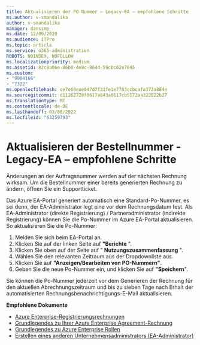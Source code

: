 ```yaml
---
title: Aktualisieren der PO-Nummer – Legacy-EA – empfohlene Schritte
ms.author: v-smandalika
author: v-smandalika
manager: dansimp
ms.date: 12/09/2020
ms.audience: ITPro
ms.topic: article
ms.service: o365-administration
ROBOTS: NOINDEX, NOFOLLOW
ms.localizationpriority: medium
ms.assetid: 82c0a06e-86b0-4e8c-8644-59cbc02e7645
ms.custom:
- "9004166"
- "7322"
ms.openlocfilehash: ce7e68eae047d7f31fe1e7783ccbcafa373a884e
ms.sourcegitcommit: d11262728f0617a843a0117cb5172aa322022b27
ms.translationtype: MT
ms.contentlocale: de-DE
ms.lasthandoff: 03/08/2022
ms.locfileid: "63259793"
---
```

# <a name="update-purchase-order-number---legacy-ea---recommended-steps"></a>Aktualisieren der Bestellnummer - Legacy-EA – empfohlene Schritte

Änderungen an der Auftragsnummer werden auf der nächsten Rechnung wirksam. Um die Bestellnummer einer bereits generierten Rechnung zu ändern, öffnen Sie ein Supportticket. 

Das Azure EA-Portal generiert automatisch eine Standard-Po-Nummer, es sei denn, der EA-Administrator legt eine vor dem Rechnungsdatum fest. Als EA-Administrator (direkte Registrierung) / Partneradministrator (indirekte Registrierung) können Sie die Po-Nummer im Azure EA-Portal aktualisieren. So aktualisieren Sie die Po-Nummer:

1. Melden Sie sich beim EA-Portal an.
2. Klicken Sie auf der linken Seite auf **"Berichte** ".
3. Klicken Sie oben auf der Seite auf " **Nutzungszusammenfassung** ".
4. Wählen Sie den relevanten Zeitraum aus der Dropdownliste aus.
5. Klicken Sie auf **"Anzeigen/Bearbeiten von PO-Nummern"**.
6. Geben Sie die neue Po-Nummer ein, und klicken Sie auf **"Speichern**".

Sie können die Po-Nummer jederzeit vor dem Generieren der Rechnung für den aktuellen Abrechnungszeitraum und bis zu sieben Tage nach Erhalt der automatisierten Rechnungsbenachrichtigungs-E-Mail aktualisieren. 

**Empfohlene Dokumente**

- [Azure Enterprise-Registrierungsrechnungen](https://docs.microsoft.com/azure/cost-management-billing/manage/ea-portal-enrollment-invoices) 
- [Grundlegendes zu Ihrer Azure Enterprise Agreement-Rechnung](https://docs.microsoft.com/azure/cost-management-billing/understand/review-enterprise-agreement-bill)  
- [Grundlegendes zu Azure Enterprise Rollen](https://docs.microsoft.com/azure/cost-management-billing/manage/understand-ea-roles#add-a-new-enterprise-administrator) 
- [Erstellen eines anderen Unternehmensadministrators (EA-Administrator)](https://docs.microsoft.com/azure/cost-management-billing/manage/ea-portal-administration#create-another-enterprise-administrator)
